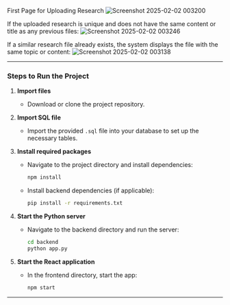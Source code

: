 First Page for Uploading Research
![Screenshot 2025-02-02 003200](https://github.com/user-attachments/assets/f60d1513-3d5c-49be-989f-c2ebee5487a4)

If the uploaded research is unique and does not have the same content or title as any previous files:
![Screenshot 2025-02-02 003246](https://github.com/user-attachments/assets/0cbddace-669d-47b4-847d-9bd161bb98fd)

If a similar research file already exists, the system displays the file with the same topic or content:
![Screenshot 2025-02-02 003138](https://github.com/user-attachments/assets/8be06631-f868-4bd3-89cb-93cf631f4482)

---

### **Steps to Run the Project**  

1. **Import files**  
   - Download or clone the project repository.  

2. **Import SQL file**  
   - Import the provided `.sql` file into your database to set up the necessary tables.  

3. **Install required packages**  
   - Navigate to the project directory and install dependencies:  
     ```bash
     npm install
     ```
   - Install backend dependencies (if applicable):  
     ```bash
     pip install -r requirements.txt
     ```

4. **Start the Python server**  
   - Navigate to the backend directory and run the server:  
     ```bash
     cd backend
     python app.py
     ```

5. **Start the React application**  
   - In the frontend directory, start the app:  
     ```bash
     npm start
     ```

---




